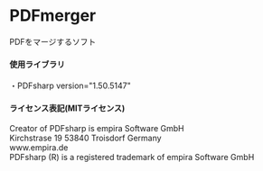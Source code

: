 # PDFmerger
PDFをマージするソフト
<h4>使用ライブラリ</h4>
・PDFsharp version="1.50.5147"
<h4>ライセンス表記(MITライセンス)</h4>
Creator of PDFsharp is empira Software GmbH<br/>
Kirchstrase 19 53840 Troisdorf Germany<br/>
www.empira.de<br/>
PDFsharp (R) is a registered trademark of empira Software GmbH<br/>
